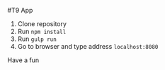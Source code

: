 #T9 App
1. Clone repository
2. Run `npm install`
3. Run `gulp run`
4. Go to browser and type address `localhost:8080`

Have a fun
